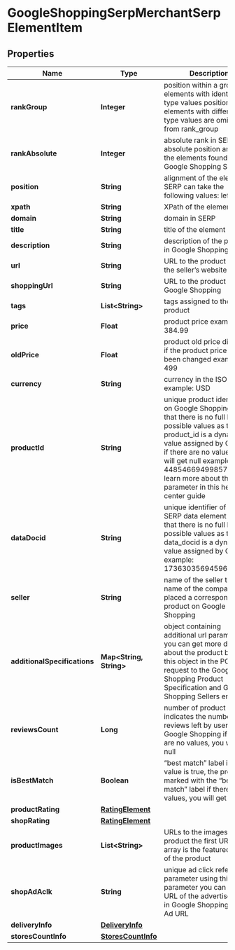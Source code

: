 

# GoogleShoppingSerpMerchantSerpElementItem


## Properties

| Name | Type | Description | Notes |
|------------ | ------------- | ------------- | -------------|
|**rankGroup** | **Integer** | position within a group of elements with identical type values positions of elements with different type values are omitted from rank_group |  [optional] |
|**rankAbsolute** | **Integer** | absolute rank in SERP absolute position among all the elements found in Google Shopping SERP |  [optional] |
|**position** | **String** | alignment of the element in SERP can take the following values: left, right |  [optional] |
|**xpath** | **String** | XPath of the element |  [optional] |
|**domain** | **String** | domain in SERP |  [optional] |
|**title** | **String** | title of the element |  [optional] |
|**description** | **String** | description of the product in Google Shopping SERP |  [optional] |
|**url** | **String** | URL to the product page on the seller’s website |  [optional] |
|**shoppingUrl** | **String** | URL to the product page on Google Shopping |  [optional] |
|**tags** | **List&lt;String&gt;** | tags assigned to the product |  [optional] |
|**price** | **Float** | product price example: 384.99 |  [optional] |
|**oldPrice** | **Float** | product old price displayed if the product price has been changed example: 499 |  [optional] |
|**currency** | **String** | currency in the ISO format example: USD |  [optional] |
|**productId** | **String** | unique product identifier on Google Shopping note that there is no full list of possible values as the product_id is a dynamic value assigned by Google if there are no values, you will get null example: 4485466949985702538 learn more about the parameter in this help center guide |  [optional] |
|**dataDocid** | **String** | unique identifier of the SERP data element note that there is no full list of possible values as the data_docid is a dynamic value assigned by Google example: 17363035694596624076 |  [optional] |
|**seller** | **String** | name of the seller the name of the company that placed a corresponding product on Google Shopping |  [optional] |
|**additionalSpecifications** | **Map&lt;String, String&gt;** | object containing additional url parameters you can get more details about the product by using this object in the POST request to the Google Shopping Product Specification and Google Shopping Sellers endpoint |  [optional] |
|**reviewsCount** | **Long** | number of product reviews indicates the number of reviews left by users on Google Shopping if there are no values, you will get null |  [optional] |
|**isBestMatch** | **Boolean** | “best match” label if the value is true, the product is marked with the “best match” label if there are no values, you will get null |  [optional] |
|**productRating** | [**RatingElement**](RatingElement.md) |  |  [optional] |
|**shopRating** | [**RatingElement**](RatingElement.md) |  |  [optional] |
|**productImages** | **List&lt;String&gt;** | URLs to the images of the product the first URL in the array is the featured image of the product |  [optional] |
|**shopAdAclk** | **String** | unique ad click referral parameter using this parameter you can get a URL of the advertisement in Google Shopping Sellers Ad URL |  [optional] |
|**deliveryInfo** | [**DeliveryInfo**](DeliveryInfo.md) |  |  [optional] |
|**storesCountInfo** | [**StoresCountInfo**](StoresCountInfo.md) |  |  [optional] |



